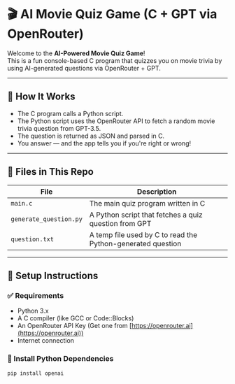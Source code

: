 # 🎬 AI Movie Quiz Game (C + GPT via OpenRouter)

Welcome to the **AI-Powered Movie Quiz Game**!  
This is a fun console-based C program that quizzes you on movie trivia by using AI-generated questions via OpenRouter + GPT.

---

## 🤖 How It Works

- The C program calls a Python script.
- The Python script uses the OpenRouter API to fetch a random movie trivia question from GPT-3.5.
- The question is returned as JSON and parsed in C.
- You answer — and the app tells you if you're right or wrong!

---

## 🧩 Files in This Repo

| File | Description |
|------|-------------|
| `main.c` | The main quiz program written in C |
| `generate_question.py` | A Python script that fetches a quiz question from GPT |
| `question.txt` | A temp file used by C to read the Python-generated question |

---

## 🚀 Setup Instructions

### ✅ Requirements

- Python 3.x
- A C compiler (like GCC or Code::Blocks)
- An OpenRouter API Key (Get one from [https://openrouter.ai](https://openrouter.ai))
- Internet connection

### 🔧 Install Python Dependencies

```bash
pip install openai

